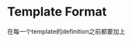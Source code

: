 # Template Format

在每一个template的definition之前都要加上<template T>

NOTE: Type必须要是一模一样如果是reference

# Function

在叫function的时候可以不需要<specifier>
```
<template T>
T square(T src) return src * src;

呼出方式1：
square(5);
呼出方式2：
square<int>(5);
```
# Class

与Funtion一样,但是一定要<specifier>每一个！！！！！！！
```
 Class <int>obj
```

member funtion在class外部定义的时候也要<specifier>
```
<template T>
Class<T> Class::hhhh(Class<T> src)


# Iterator
Iterator 是stdlib里面的algorithm和container的过渡器，如果没有template我们每一种structure都要一个algorithm function

这样会占用很多空间。但是在lib里面自带的algorithm又不知user会创建什么样的structure所有就想出了双重template

algorithm ---- Iterator ---- container

Iterator本身是个pointer可以有很多操作

# aotu
aotu会自己check这个是啥type
